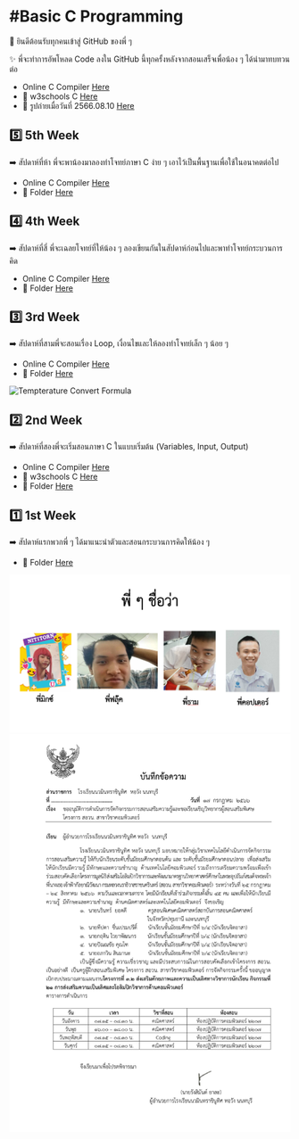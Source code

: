 
# #Basic C Programming

💖 ยินดีต้อนรับทุกคนเข้าสู่ GitHub ของพี่ ๆ

✨ พี่จะทำการอัพโหลด Code ลงใน GitHub นี้ทุกครั้งหลังจากสอนเสร็จเพื่อน้อง ๆ ได้นำมาทบทวนต่อ

 - Online C Compiler [Here](https://www.onlinegdb.com/online_c_compiler)
 - 📗 w3schools C [Here](https://www.w3schools.com/c/index.php)
 - 📸 รูปถ่ายเมื่อวันที่ 2566.08.10 [Here](https://photos.app.goo.gl/34Cj5yWqMt5no2Jc6)

## 5️⃣ 5th Week

 ➡️ สัปดาห์ที่ห้า พี่จะพาน้องมาลองทำโจทย์ภาษา C ง่าย ๆ เอาไว้เป็นพื้นฐานเพื่อใช้ในอนาคตต่อไป
 - Online C Compiler [Here](https://www.onlinegdb.com/online_c_compiler)
 - 📂 Folder [Here](https://github.com/copter4310s/posn/tree/main/5th)

## 4️⃣ 4th Week

 ➡️ สัปดาห์ที่สี่ พี่จะเฉลยโจทย์ที่ให้น้อง ๆ ลองเขียนกันในสัปดาห์ก่อนไปและพาทำโจทย์กระบวนการคิด
 - Online C Compiler [Here](https://www.onlinegdb.com/online_c_compiler)
 - 📂 Folder [Here](https://github.com/copter4310s/posn/tree/main/4th)

## 3️⃣ 3rd Week

 ➡️ สัปดาห์ที่สามพี่จะสอนเรื่อง Loop, เงื่อนไขและให้ลองทำโจทย์เล็ก ๆ น้อย ๆ
 - Online C Compiler [Here](https://www.onlinegdb.com/online_c_compiler)
 - 📂 Folder [Here](https://github.com/copter4310s/posn/tree/main/3rd)

![Tempterature Convert Formula](https://f.ptcdn.info/917/078/000/rkr88o28tv0Xcs4KWOkBt-o.png)
 
## 2️⃣ 2nd Week

 ➡️ สัปดาห์ที่สองพี่จะเริ่มสอนภาษา C ในแบบเริ่มต้น  (Variables, Input, Output)
 - Online C Compiler [Here](https://www.onlinegdb.com/online_c_compiler)
 - 📗 w3schools C [Here](https://www.w3schools.com/c/index.php)
 - 📂 Folder [Here](https://github.com/copter4310s/posn/tree/main/2nd)


## 1️⃣ 1st Week

 ➡️ สัปดาห์แรกพวกพี่ ๆ ได้มาแนะนำตัวและสอนกระบวนการคิดให้น้อง ๆ 
 - 📂 Folder [Here](https://github.com/copter4310s/posn/tree/main/1st)

![Name](https://raw.githubusercontent.com/copter4310s/posn/main/1st/Screenshot%202023-08-16%20220059.png)
![Permission](https://raw.githubusercontent.com/copter4310s/posn/main/1st/permission.jpg)
